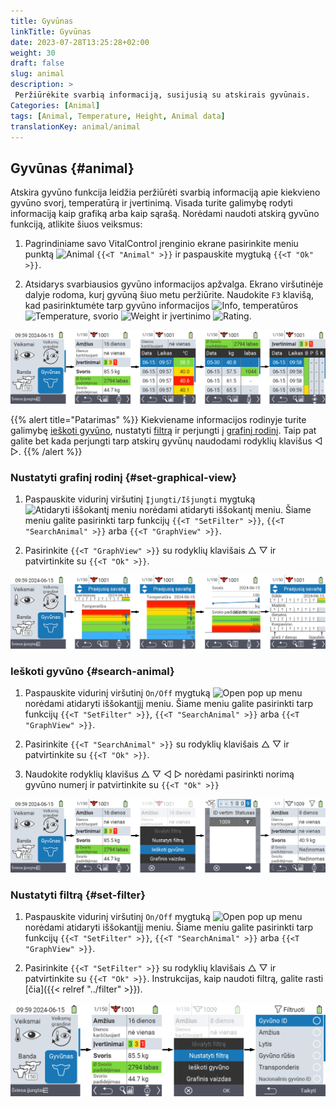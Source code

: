 ```yaml
---
title: Gyvūnas
linkTitle: Gyvūnas
date: 2023-07-28T13:25:28+02:00
weight: 30
draft: false
slug: animal
description: >
 Peržiūrėkite svarbią informaciją, susijusią su atskirais gyvūnais.
Categories: [Animal]
tags: [Animal, Temperature, Height, Animal data]
translationKey: animal/animal
---
```

## Gyvūnas {#animal}

Atskira gyvūno funkcija leidžia peržiūrėti svarbią informaciją apie kiekvieno gyvūno svorį, temperatūrą ir įvertinimą. Visada turite galimybę rodyti informaciją kaip grafiką arba kaip sąrašą. Norėdami naudoti atskirą gyvūno funkciją, atlikite šiuos veiksmus:

1. Pagrindiniame savo VitalControl įrenginio ekrane pasirinkite meniu punktą <img src="/icons/main/animal.svg" width="35" align="bottom" alt="Animal" /> `{{<T "Animal" >}}` ir paspauskite mygtuką `{{<T "Ok" >}}`.

2. Atsidarys svarbiausios gyvūno informacijos apžvalga. Ekrano viršutinėje dalyje rodoma, kurį gyvūną šiuo metu peržiūrite. Naudokite `F3` klavišą, kad pasirinktumėte tarp gyvūno informacijos <img src="/icons/footer/info.svg" width="20" align="bottom" alt="Info" />, temperatūros <img src="/icons/actions/temperature.svg" width="10" align="bottom" alt="Temperature" />, svorio <img src="/icons/actions/weight.svg" width="20" align="bottom" alt="Weight" /> ir įvertinimo <img src="/icons/actions/rating.svg" width="25" align="bottom" alt="Rating" />.

![VitalControl: Meniu Gyvūnas](images/list.png "Rodyti kaip sąrašą")

{{% alert title="Patarimas"  %}}
Kiekviename informacijos rodinyje turite galimybę [ieškoti gyvūno](#search-animal), nustatyti [filtrą](#set-filter) ir perjungti į [grafinį rodinį](#set-graphical-view).
Taip pat galite bet kada perjungti tarp atskirų gyvūnų naudodami rodyklių klavišus ◁ ▷.
{{% /alert %}}

### Nustatyti grafinį rodinį {#set-graphical-view}

1. Paspauskite vidurinį viršutinį `Įjungti/Išjungti` mygtuką <img src="/icons/footer/search_chart.svg" width="40" align="bottom" alt="Atidaryti iššokantį meniu" /> norėdami atidaryti iššokantį meniu. Šiame meniu galite pasirinkti tarp funkcijų `{{<T "SetFilter" >}}`, `{{<T "SearchAnimal" >}}` arba `{{<T "GraphView" >}}`.


2. Pasirinkite `{{<T "GraphView" >}}` su rodyklių klavišais △ ▽ ir patvirtinkite su `{{<T "Ok" >}}`.

![VitalControl: Menu Animal](images/graphic.png "Representation as a graphic")

### Ieškoti gyvūno {#search-animal}

1. Paspauskite vidurinį viršutinį `On/Off` mygtuką <img src="/icons/footer/search_chart.svg" width="40" align="bottom" alt="Open pop up menu" /> norėdami atidaryti iššokantįjį meniu. Šiame meniu galite pasirinkti tarp funkcijų `{{<T "SetFilter" >}}`, `{{<T "SearchAnimal" >}}` arba `{{<T "GraphView" >}}`.

2. Pasirinkite `{{<T "SearchAnimal" >}}` su rodyklių klavišais △ ▽ ir patvirtinkite su `{{<T "Ok" >}}`.

3. Naudokite rodyklių klavišus △ ▽ ◁ ▷ norėdami pasirinkti norimą gyvūno numerį ir patvirtinkite su `{{<T "Ok" >}}`

![VitalControl: Menu Animal](images/search.png "Search animal")

### Nustatyti filtrą {#set-filter}

1. Paspauskite vidurinį viršutinį `On/Off` mygtuką <img src="/icons/footer/search_chart.svg" width="40" align="bottom" alt="Open pop up menu" /> norėdami atidaryti iššokantįjį meniu. Šiame meniu galite pasirinkti tarp funkcijų `{{<T "SetFilter" >}}`, `{{<T "SearchAnimal" >}}` arba `{{<T "GraphView" >}}`.

2. Pasirinkite `{{<T "SetFilter" >}}` su rodyklių klavišais △ ▽ ir patvirtinkite su `{{<T "Ok" >}}`.
Instrukcijas, kaip naudoti filtrą, galite rasti [čia]({{< relref "../filter" >}}).

![VitalControl: Menu Animal](images/filter.png "Set filter")
